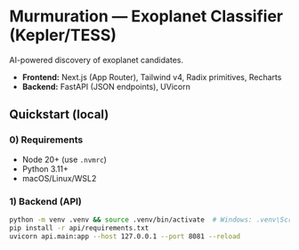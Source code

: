 # Murmuration — Exoplanet Classifier (Kepler/TESS)

AI-powered discovery of exoplanet candidates.
- **Frontend:** Next.js (App Router), Tailwind v4, Radix primitives, Recharts
- **Backend:** FastAPI (JSON endpoints), UVicorn

## Quickstart (local)

### 0) Requirements
- Node 20+ (use `.nvmrc`)
- Python 3.11+
- macOS/Linux/WSL2

### 1) Backend (API)
```bash
python -m venv .venv && source .venv/bin/activate  # Windows: .venv\Scripts\activate
pip install -r api/requirements.txt
uvicorn api.main:app --host 127.0.0.1 --port 8081 --reload
